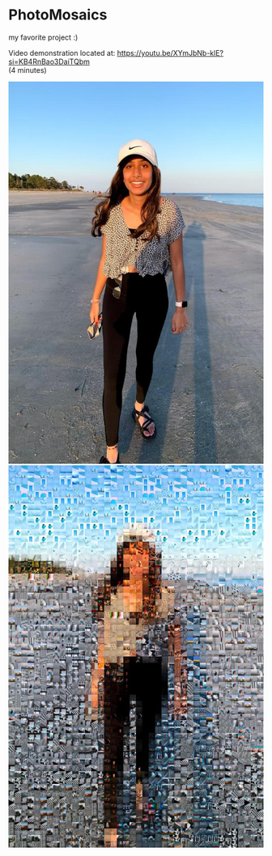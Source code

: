 # PhotoMosaics
my favorite project :)

Video demonstration located at:
https://youtu.be/XYmJbNb-klE?si=KB4RnBao3DaiTQbm  
(4 minutes)

![original photo 1: a girl standing on the beach.](/images/set1_original.jpg) ![mosaic result for photo 1.](/images/set1_mosaic.jpg)
